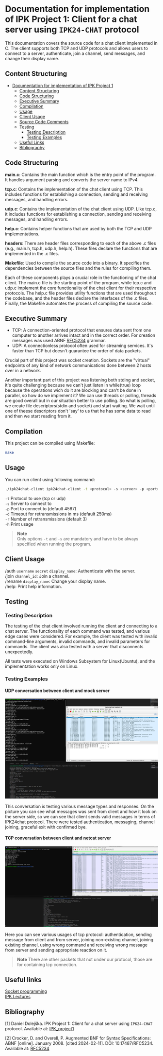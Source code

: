 # Documentation for implementation of IPK Project 1: Client for a chat server using `IPK24-CHAT` protocol

This documentation covers the source code for a chat client implemented in C. The client supports both TCP and UDP protocols and allows users to connect to a server, authenticate, join a channel, send messages, and change their display name.

## Content Structuring

- [Documentation for implementation of IPK Project 1](#documentation-for-implementation-of-ipk-project-1-client-for-a-chat-server-using-ipk24-chat-protocol)
  - [Content Structuring](#content-structuring)
  - [Code Structuring](#code-structuring)
  - [Executive Summary](#executive-summary)
  - [Compilation](#compilation)
  - [Usage](#usage)
  - [Client Usage](#client-usage)
  - [Source Code Comments](#source-code-comments)
  - [Testing](#testing)
    - [Testing Description](#testing-description)
    - [Testing Examples](#testing-examples)
  - [Useful Links](#useful-links)
  - [Bibliography](#bibliography)
  
## Code Structuring

**main.c**: Contains the main function which is the entry point of the program. It handles argument parsing and converts the server name to IPv4.

**tcp.c**: Contains the implementation of the chat client using TCP. This includes functions for establishing a connection, sending and receiving messages, and handling errors.

**udp.c**: Contains the implementation of the chat client using UDP. Like tcp.c, it includes functions for establishing a connection, sending and receiving messages, and handling errors.

**help.c**: Contains helper functions that are used by both the TCP and UDP implementations.  

**headers**: There are header files corresponding to each of the above .c files (e.g., main.h, tcp.h, udp.h, help.h). These files declare the functions that are implemented in the .c files.

**Makefile**: Used to compile the source code into a binary. It specifies the dependencies between the source files and the rules for compiling them.

Each of these components plays a crucial role in the functioning of the chat client. The main.c file is the starting point of the program, while tcp.c and udp.c implement the core functionality of the chat client for their respective protocols. The help.c file provides utility functions that are used throughout the codebase, and the header files declare the interfaces of the .c files. Finally, the Makefile automates the process of compiling the source code.

## Executive Summary

- TCP: A connection-oriented protocol that ensures data sent from one computer to another arrives intact and in the correct order. For creation messages was used  ABNF [RFC5234] grammar.  
- UDP: A connectionless protocol often used for streaming services. It's faster than TCP but doesn't guarantee the order of data packets.  

Crucial part of this project was socket creation. Sockets are the "virtual" endpoints of any kind of network communications done between 2 hosts over in a network.  

Another important part of this project was listening both stding and socket, it's quite challenging because we can't just listen in while(true) loop because the operations wich do it are blocking and can't be done in parallel, so how do we implement it? We can use threads or polling, threads are good overall but in our situation better to use polling. So what is polling, we create file descriptors(stdin and socket) and start waiting. We wait until one of theese descriptors don't 'say' to us that he has some data to read and then we start reading from it. 

## Compilation

This project can be compiled using Makefile:

```bash
make
```

## Usage

You can run client using following command:

```bash
./ipk24chat-client ipk24chat-client -t <protocol> -s <server> -p <port> -d <timeout> -r <retransmissions> -h
```

`-t` Protocol to use (tcp or udp)  
`-s` Server to connect to  
`-p` Port to connect to (default 4567)  
`-d` Timeout for retransmissions in ms (default 250ms)  
`-r` Number of retransmissions (default 3)  
`-h` Print usage  

> **Note**  
Only options `-t` and `-s` are mandatory and have to be always specified when running the program.

## Client Usage

/auth `username` `secret` `display_name`: Authenticate with the server.  
/join `channel_id`: Join a channel.  
/rename `display_name`: Change your display name.  
/help: Print help information.  

## Testing

### Testing Description

The testing of the chat client involved running the client and connecting to a chat server. The functionality of each command was tested, and various edge cases were considered. For example, the client was tested with invalid command-line arguments, invalid commands, and invalid parameters for commands. The client was also tested with a server that disconnects unexpectedly.

All tests were executed on Windows Subsystem for Linux(Ubuntu), and the implementation works only on Linux.

### Testing Examples

#### UDP conversation between client and mock server

![UDP conversation between client and mock server](./tests/udp_conv.png)

This conversation is testing various message types and responses. On the picture you can see what messages was sent from client and how it look on the server side, so we can see that client sends valid messages in terms of IPK24chat protocol. There were tested authentication, messaging, channel joining, graceful exit with confirmed bye.

#### TCP conversation between client and netcat server

![TCP conversation between client and netcat server](./tests/tcp_conv.png)  

Here you can see various usages of tcp protocol: authentication, sending message from client and from server, joining non-existing channel, joining existing channel, using wrong command and receiving wrong message from server and sending appropriate reaction on it.  
> **Note**
There are other packets that not under our protocol, those are for containing tcp connection.

## Useful links

[Socket programming](https://www.binarytides.com/socket-programming-c-linux-tutorial/)  
[IPK Lectures](https://www.youtube.com/playlist?list=PL_eb8wrKJwYv0INj2tRYT15csQXcKxTg1)  

## Bibliography

[1] Daniel Dolejška. IPK Project 1: Client for a chat server using `IPK24-CHAT` protocol. Available at: [IPK_project1]

[2] Crocker, D. and Overell, P. Augmented BNF for Syntax Specifications: ABNF [online]. January 2008. [cited 2024-02-11]. DOI: 10.17487/RFC5234. Available at: [RFC5234]

[RFC5234]: https://datatracker.ietf.org/doc/html/rfc5234

[IPK_project1]: https://git.fit.vutbr.cz/NESFIT/IPK-Projects-2024/src/branch/master/Project%201